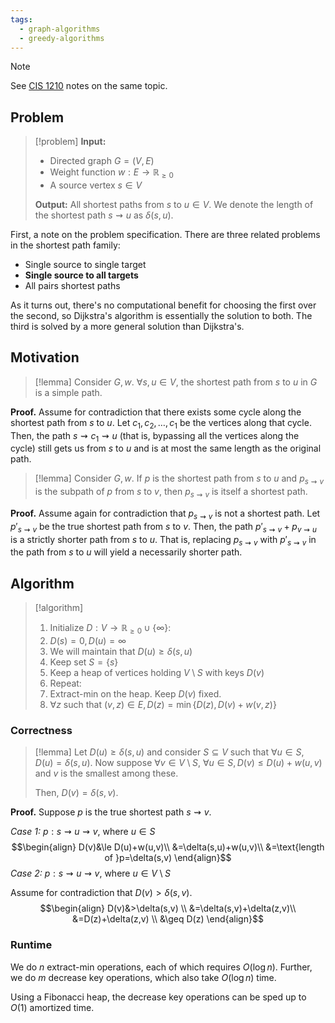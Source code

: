 ```yaml
---
tags:
  - graph-algorithms
  - greedy-algorithms
---
```

>[!note]
>See [CIS 1210](Shortest%20Path.md#Dijkstra's%20Algorithm) notes on the same topic.

## Problem

>[!problem]
>**Input:** 
>- Directed graph $G=(V, E)$
>- Weight function $w:E\to\mathbb R_{\ge0}$
>- A source vertex $s\in V$
>
>**Output:** All shortest paths from $s$ to $u\in V$. We denote the length of the shortest path $s\rightsquigarrow u$ as $\delta(s,u)$.

First, a note on the problem specification. There are three related problems in the shortest path family:
- Single source to single target
- **Single source to all targets**
- All pairs shortest paths

As it turns out, there's no computational benefit for choosing the first over the second, so Dijkstra's algorithm is essentially the solution to both. The third is solved by a more general solution than Dijkstra's.

## Motivation

>[!lemma]
>Consider $G, w$. $\forall s, u\in V$, the shortest path from $s$ to $u$ in $G$ is a simple path.

**Proof.** Assume for contradiction that there exists some cycle along the shortest path from $s$ to $u$. Let $c_1, c_2, \dots, c_1$ be the vertices along that cycle. Then, the path $s\rightsquigarrow c_1\rightsquigarrow u$ (that is, bypassing all the vertices along the cycle) still gets us from $s$ to $u$ and is at most the same length as the original path.

>[!lemma]
>Consider $G,w$. If $p$ is the shortest path from $s$ to $u$ and $p_{s\rightsquigarrow v}$ is the subpath of $p$ from $s$ to $v$, then $p_{s\rightsquigarrow v}$ is itself a shortest path.

**Proof.** Assume again for contradiction that $p_{s\rightsquigarrow v}$ is not a shortest path. Let $p'_{s\rightsquigarrow v}$ be the true shortest path from $s$ to $v$. Then, the path $p'_{s\rightsquigarrow v}+p_{v\rightsquigarrow u}$ is a strictly shorter path from $s$ to $u$. That is, replacing $p_{s\rightsquigarrow v}$ with $p'_{s\rightsquigarrow v}$ in the path from $s$ to $u$ will yield a necessarily shorter path.

## Algorithm

>[!algorithm]
>1. Initialize $D: V\to\mathbb R_{\geq0}\cup\{\infty\}$:
>	1. $D(s)=0, D(u)=\infty$
>	2. We will maintain that $D(u)\geq\delta(s,u)$
>2. Keep set $S=\{s\}$
>3. Keep a heap of vertices holding $V\setminus S$ with keys $D(v)$
>4. Repeat:
>	1. Extract-min on the heap. Keep $D(v)$ fixed.
>	2. $\forall z$ such that $(v,z)\in E, D(z)=\min\{D(z), D(v)+w(v,z)\}$

### Correctness

>[!lemma]
>Let $D(u)\geq \delta(s,u)$ and consider $S\subseteq V$ such that $\forall u\in S, D(u)=\delta(s, u)$. Now suppose $\forall v\in V\setminus S$,  $\forall u\in S, D(v)\leq D(u)+w(u,v)$ and $v$ is the smallest among these.
>
>Then, $D(v)=\delta(s,v)$. 

**Proof.** Suppose $p$ is the true shortest path $s\rightsquigarrow v$. 

*Case 1:* $p:s\rightsquigarrow u\rightsquigarrow v$, where $u\in S$
$$\begin{align}
D(v)&\le D(u)+w(u,v)\\
&=\delta(s,u)+w(u,v)\\
&=\text{length of }p=\delta(s,v)
\end{align}$$
*Case 2:* $p:s\rightsquigarrow u\rightsquigarrow v$, where $u\in V\setminus S$

Assume for contradiction that $D(v)>\delta(s,v)$. 
$$\begin{align}
D(v)&>\delta(s,v) \\
&=\delta(s,v)+\delta(z,v)\\
&=D(z)+\delta(z,v) \\
&\geq D(z)
\end{align}$$
### Runtime

We do $n$ extract-min operations, each of which requires $O(\log n)$. Further, we do $m$ decrease key operations, which also take $O(\log n)$ time.

Using a Fibonacci heap, the decrease key operations can be sped up to $O(1)$ amortized time.